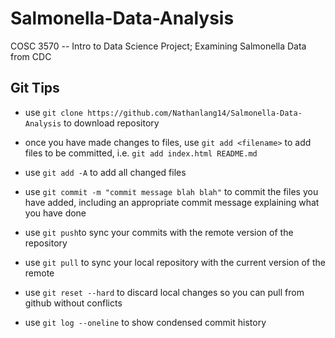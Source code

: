 # Salmonella-Data-Analysis
COSC 3570 -- Intro to Data Science Project; Examining Salmonella Data from CDC

## Git Tips
- use `git clone https://github.com/Nathanlang14/Salmonella-Data-Analysis` to download repository

- once you have made changes to files, use `git add <filename>` to add files to be committed, i.e. `git add index.html README.md`

- use `git add -A` to add all changed files

- use `git commit -m "commit message blah blah"` to commit the files you have added, including an appropriate commit message explaining what you have done

- use `git push`to sync your commits with the remote version of the repository

- use `git pull` to sync your local repository with the current version of the remote

- use `git reset --hard` to discard local changes so you can pull from github without conflicts

- use `git log --oneline` to show condensed commit history
